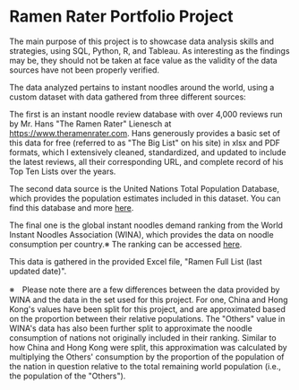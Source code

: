 # Ramen Rater Portfolio Project

The main purpose of this project is to showcase data analysis skills and strategies, using SQL, Python, R, and Tableau. As interesting as the findings may be, they should not be taken at face value as the validity of the data sources have not been properly verified.


The data analyzed pertains to instant noodles around the world, using a custom dataset with data gathered from three different sources:

The first is an instant noodle review database with over 4,000 reviews run by Mr. Hans "The Ramen Rater" Lienesch at https://www.theramenrater.com. Hans generously provides a basic set of this data for free (referred to as "The Big List" on his site) in xlsx and PDF formats, which I extensively cleaned, standardized, and updated to include the latest reviews, all their corresponding URL, and complete record of his Top Ten Lists over the years.

The second data source is the United Nations Total Population Database, which provides the population estimates included in this dataset. You can find this database and more [here](https://www.un.org/en/development/desa/population/publications/database/index.asp).

The final one is the global instant noodles demand ranking from the World Instant Noodles Association (WINA), which provides the data on noodle consumption per country.※ The ranking can be accessed [here](https://instantnoodles.org/en/noodles/demand/table/).

This data is gathered in the provided Excel file, "Ramen Full List (last updated date)".

※　Please note there are a few differences between the data provided by WINA and the data in the set used for this project. For one, China and Hong Kong's values have been split for this project, and are approximated based on the proportion between their relative populations. The "Others" value in WINA's data has also been further split to approximate the noodle consumption of nations not originally included in their ranking. Similar to how China and Hong Kong were split, this approximation was calculated by multiplying the Others' consumption by the proportion of the population of the nation in question relative to the total remaining world population (i.e., the population of the "Others").

